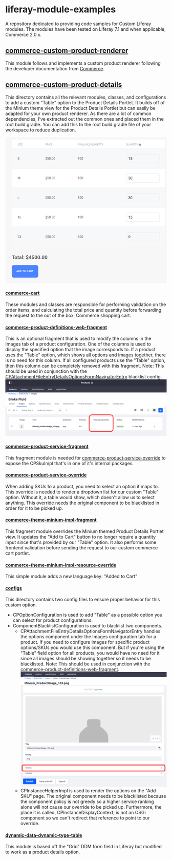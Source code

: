 # liferay-module-examples
A repository dedicated to providing code samples for Custom Liferay modules. The modules have been tested on Liferay 7.1 and when applicable, Commerce 2.0.x.

## [commerce-custom-product-renderer](modules/commerce-custom-product-renderer)
This module follows and implements a custom product renderer following the developer documentation from [Commerce](https://commerce.liferay.dev/developer-guide/-/knowledge_base/developer/creating-a-custom-product-renderer).

## [commerce-custom-product-details](modules/commerce-custom-product-details)
This directory contains all the relevant modules, classes, and configurations to add a custom "Table" option to the Product Details Portlet. It builds off of the Minium theme view for the Product Details Portlet but can easily be adapted for your own product renderer. As there are a lot of common dependencies, I've extracted out the common ones and placed them in the root build.gradle. You can add this to the root build.gradle file of your workspace to reduce duplication.

![Product Details Table Option](table-option.png)

#### [commerce-cart](modules/commerce-custom-product-details/commerce-cart)
These modules and classes are responsible for performing validation on the order items, and calculating the total price and quantity before forwarding the request to the out of the box, Commerce shopping cart.

#### [commerce-product-definitions-web-fragment](modules/commerce-custom-product-details/commerce-product-definitions-web-fragment)
This is an optional fragment that is used to modify the columns in the Images tab of a product configuration. One of the columns is used to display the specified option that the image corresponds to. If a product uses the "Table" option, which shows all options and images together, there is no need for this column. If all configured products use the "Table" option, then this column can be completely removed with this fragment. Note: This should be used in conjunction with the [CPAttachmentFileEntryDetailsOptionsFormNavigatorEntry](modules/commerce-custom-product-details/configs) blacklist config.
![Product Image Option Column](product-image-option-column.png)

#### [commerce-product-service-fragment](modules/commerce-custom-product-details/commerce-product-service-fragment)
This fragment module is needed for [commerce-product-service-override](modules/commerce-custom-product-details/commerce-product-service-override) to expose the CPSkuImpl that's in one of it's internal packages.

#### [commerce-product-service-override](modules/commerce-custom-product-details/commerce-product-service-override)
When adding SKUs to a product, you need to select an option it maps to. This override is needed to render a dropdown list for our custom "Table" option. Without it, a table would show, which doesn't allow us to select anything. This override needs the original component to be blacklisted in order for it to be picked up.

#### [commerce-theme-minium-impl-fragment](modules/commerce-custom-product-details/commerce-theme-minium-impl-fragment)
This fragment module overrides the Minium themed Product Details Portlet view. It updates the "Add to Cart" button to no longer require a quantity input since that's provided by our "Table" option. It also performs some frontend validation before sending the request to our custom commerce cart portlet.

#### [commerce-theme-minium-impl-resource-override](modules/commerce-custom-product-details/commerce-theme-minium-impl-resource-override)
This simple module adds a new language key: "Added to Cart"

#### [configs](modules/commerce-custom-product-details/configs)
This directory contains two config files to ensure proper behavior for this custom option.
 * CPOptionConfiguration is used to add "Table" as a possible option you can select for product configurations.
 * ComponentBlacklistConfiguration is used to blacklist two components. 
    * CPAttachmentFileEntryDetailsOptionsFormNavigatorEntry handles the options component under the Images configuration tab for a product. If you need to configure images for specific product options/SKUs you would use this component. But if you're using the "Table" field option for all products, you would have no need for it since all images should be showing together so it needs to be blacklisted. Note: This should be used in conjunction with the [commerce-product-definitions-web-fragment](modules/commerce-custom-product-details/commerce-product-definitions-web-fragment).
 ![Product Image Option Component](product-image-option-component.png)
    * CPInstanceHelperImpl is used to render the options on the "Add SKU" page. The original component needs to be blacklisted because the component policy is not greedy so a higher service ranking alone will not cause our override to be picked up. Furthermore, the place it is called, CPInstanceDisplayContext, is not an OSGi component so we can't redirect that reference to point to our override.

#### [dynamic-data-dynamic-type-table](modules/commerce-custom-product-details/dynamic-data-dynamic-type-table)
This module is based off the "Grid" DDM form field in Liferay but modified to work as a product details option.